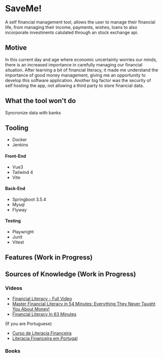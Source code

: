 # SaveMe!

A self financial management tool, allows the user to manage their financial life, from managing their income, payments, wishes, loans to also incorporate investments calulated through an stock exchange api.

## Motive 
In this current day and age where economic uncertainty worries our minds, there is an increased importance in carefully managing our financial situation. After learning a bit of financial literacy, it made me understand the importance of good money management, giving me an opportunity to develop this software application. Another big factor was the security of self hosting the app, not allowing a third party to store financial data.

## What the tool won't do
Syncronize data with banks

## Tooling
- Docker
- Jenkins
#### Front-End
- Vue3
- Tailwind 4
- Vite 

#### Back-End
- Springboot 3.5.4
- Mysql
- Flyway

#### Testing
- Playwright
- Junit
- Vitest

## Features (Work in Progress)




## Sources of Knowledge (Work in Progress)

### Videos
- [Financial Literacy - Full Video](https://www.youtube.com/watch?v=4j2emMn7UaI)
- [Master Financial Literacy in 54 Minutes: Everything They Never Taught You About Money!](https://youtu.be/vJabNEwZIuc?si=qglwYJIqop8EZOU4)
- [Financial Literacy In 63 Minutes](https://youtu.be/ouvbeb2wSGA?si=l0tXN3_TJvcuZ_Fp)

(If you are Portuguese)
- [Curso de Literacia Financeira](https://youtube.com/playlist?list=PLoH8sKr6_cvCVGUmNOUaJYMgsx4LEAV69&si=kY_UkHKfOUNbzlK5)
- [Literacia Financeira em Portugal](https://youtube.com/playlist?list=PLapXKb-WbLIUpGlAiNk1jfQdJMhDpfS5a&si=k9glPJe0fEzP_LAl)

### Books

